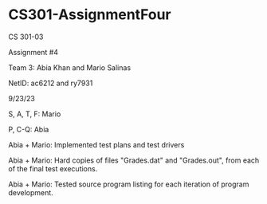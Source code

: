 # CS301-AssignmentFour


CS 301-03

Assignment #4

Team 3: Abia Khan and Mario Salinas

NetID: ac6212 and ry7931

9/23/23




S, A, T, F: Mario


P, C-Q: Abia

Abia + Mario: Implemented test plans and test drivers


Abia + Mario: Hard copies of files "Grades.dat" and "Grades.out", from each of the final test executions.


Abia + Mario: Tested source program listing for each iteration of program development.
